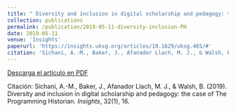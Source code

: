 ```yaml
---
title: " Diversity and inclusion in digital scholarship and pedagogy: the case of The Programming Historian"
collection: publications
permalink: /publication/2019-05-11-diversity-inclusion-PH
date: 2019-05-11
venue: 'Insights'
paperurl: 'https://insights.uksg.org/articles/10.1629/uksg.465/#'
citation: 'Sichani, A.-M., Baker, J., Afanador Llach, M. J., & Walsh, B. (2019). Diversity and inclusion in digital scholarship and pedagogy: the case of The Programming Historian. <i>Insights</i>, 32(1), 16.'
---
```


[Descarga el artículo en PDF](https://insights.uksg.org/articles/10.1629/uksg.465/galley/852/download/)

Citación: Sichani, A.-M., Baker, J., Afanador Llach, M. J., & Walsh, B. (2019). Diversity and inclusion in digital scholarship and pedagogy: the case of The Programming Historian. <i>Insights</i>, 32(1), 16.
